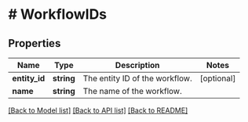 # # WorkflowIDs

## Properties

Name | Type | Description | Notes
------------ | ------------- | ------------- | -------------
**entity_id** | **string** | The entity ID of the workflow. | [optional]
**name** | **string** | The name of the workflow. |

[[Back to Model list]](../../README.md#models) [[Back to API list]](../../README.md#endpoints) [[Back to README]](../../README.md)
